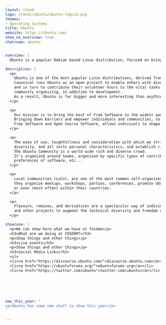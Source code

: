 ```yaml
---
layout: stand
logo: stands/ubuntu/ubuntu-logo14.png
themes:
- Operating systems
title: Ubuntu
website: https://ubuntu.com/
show_on_overview: true
chatroom: ubuntu


overview: |
  Ubuntu is a popular Debian based Linux distribution, focused on bringing the best of Free Software to the widest audience.

description: |
  <p>
    Ubuntu is one of the most popular Linux distributions, derived from Debian and produced by Canonical and friends.
    Canonical runs Ubuntu as an open project to enable others with diverse ideas to benefit from work of Canonical developers,
    and in turn to contribute their volunteer hours to the vital tasks of QA and testing, translation, user support,
    community organizing, in addition to development.
    As a result, Ubuntu is far bigger and more interesting than anything a single company could produce.
  </p>

  <p>
    Our mission is to bring the best of Free Software to the widest audience.
    Bringing down barriers and empower individuals and communities, to strive on the modern world.
    Free Software and Open Source Software, allows indiviuals to shape the technology we all use.
  </p>

  <p>
    The ease of use, toughfullness and consideration with which we strive to build Ubuntu, respects the rich cultural
    diversity, and all sorts personal characteristics, and establish rich human connections while we do it.
    The Ubuntu Community is a world wide rich and diverse crowd.
    It's organized around teams, organized by specific types of contributions, geographical locations, native languages,
    preferences of software, etc...
  </p>

  <p>
    Local Communities (LoCo), are one of the most common self-organized community within the broader Ubuntu Community;
    they organize meetups, workshops, parties, conferences, promote Ubuntu within their own cities, regions,
    or even (most often) within their countries.
  </p>

  <p>
    Flavours, remixes, and derivatives are a spectacular way of individuals and/or groups to buiild uppon Ubuntu
    and other projects to augment the technical diversity and freedom of choice within the Ubuntu universe.
  </p>

showcase: |
  <p>We can show here what we have at fosdem</p>
  <h3>What are we doing at FOSDEM?</h3>
  <p>Show things and other things</p>
  <h3>Live events</h3>
  <p>Show things and other things</p>
  <h3>Social Media Links</h2>
  <ul>
  <li><a href="https://discourse.ubuntu.com/">discourse.ubuntu.com</a></li>
  <li><a href="https://ubuntuforums.org/">ubuntuforums.org</a></li>
  <li><a href="https://twitter.com/ubuntu">twitter.com/ubuntu</a></li>






new_this_year: "
<p>Ubuntu has some new stuff to show this year</p>
"

---
```

